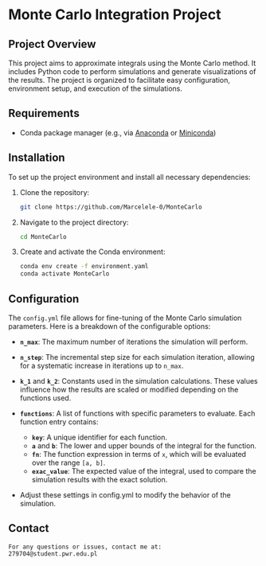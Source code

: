 # Monte Carlo Integration Project

## Project Overview

This project aims to approximate integrals using the Monte Carlo method. It includes Python code to perform simulations and generate visualizations of the results. The project is organized to facilitate easy configuration, environment setup, and execution of the simulations. 

## Requirements

- Conda package manager (e.g., via [Anaconda](https://www.anaconda.com/) or [Miniconda](https://docs.conda.io/en/latest/miniconda.html))

## Installation

To set up the project environment and install all necessary dependencies:

1. Clone the repository:
   
    ```bash
    git clone https://github.com/Marcelele-0/MonteCarlo 
    ```

2. Navigate to the project directory:

    ```bash
    cd MonteCarlo
    ```

3. Create and activate the Conda environment:
   
    ```bash
    conda env create -f environment.yaml
    conda activate MonteCarlo
    ```

## Configuration

The `config.yml` file allows for fine-tuning of the Monte Carlo simulation parameters. Here is a breakdown of the configurable options:

- **`n_max`**: The maximum number of iterations the simulation will perform.
- **`n_step`**: The incremental step size for each simulation iteration, allowing for a systematic increase in iterations up to `n_max`.

- **`k_1`** and **`k_2`**: Constants used in the simulation calculations. These values influence how the results are scaled or modified depending on the functions used.

- **`functions`**: A list of functions with specific parameters to evaluate. Each function entry contains:
    - **`key`**: A unique identifier for each function.
    - **`a`** and **`b`**: The lower and upper bounds of the integral for the function.
    - **`fn`**: The function expression in terms of `x`, which will be evaluated over the range `[a, b]`.
    - **`exac_value`**: The expected value of the integral, used to compare the simulation results with the exact solution.

- Adjust these settings in config.yml to modify the behavior of the simulation.



## Contact
    For any questions or issues, contact me at:
    279704@student.pwr.edu.pl